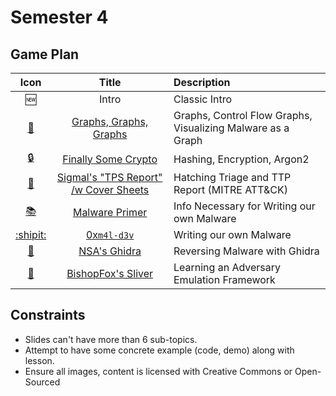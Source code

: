 # Semester 4

## Game Plan

|Icon                       | Title                                          | Description
| :---:                     | :--:                                           | :----
| :new:                     | Intro                                          | Classic Intro
| [:round_pushpin:](02.md)  | [Graphs, Graphs, Graphs](02.md)                | Graphs, Control Flow Graphs, Visualizing Malware as a Graph
| [:lock:](03.md)           | [Finally Some Crypto](03.md)                   | Hashing, Encryption,  Argon2
| [:page_facing_up:](04.md) | [Sigmal's "TPS Report" /w Cover Sheets](04.md) | Hatching Triage and TTP Report (MITRE ATT&CK)   
| [:books:](05.md)          | [Malware Primer](05.md)                        | Info Necessary for Writing our own Malware
| [:shipit:](06.md)         | [0x`m4l-d3v`](06.md)                           | Writing our own Malware
| [:dragon_face:](07.md)    | [NSA's Ghidra](07.md)                          | Reversing Malware with Ghidra 
| [:fox_face:](08.md)       | [BishopFox's Sliver](08.md)                    | Learning an Adversary Emulation Framework 

<!-- :globe_with_meridians: or :round_pushpin: for graphs -->

## Constraints
- Slides can't have more than 6 sub-topics.
- Attempt to have some concrete example (code, demo) along with lesson.
- Ensure all images, content is licensed with Creative Commons or Open-Sourced